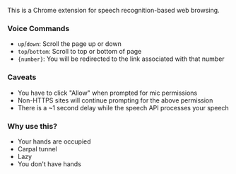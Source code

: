 This is a Chrome extension for speech recognition-based web browsing.

### Voice Commands
- `up`/`down`: Scroll the page up or down
- `top`/`bottom`: Scroll to top or bottom of page
- `{number}`: You will be redirected to the link associated with that number

### Caveats
- You have to click "Allow" when prompted for mic permissions
- Non-HTTPS sites will continue prompting for the above permission
- There is a ~1 second delay while the speech API processes your speech

### Why use this?
- Your hands are occupied
- Carpal tunnel
- Lazy
- You don't have hands
